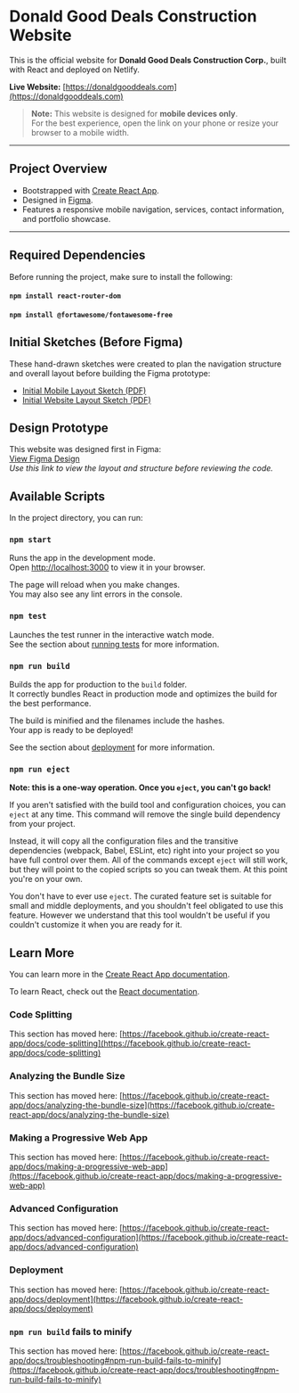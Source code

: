 # Donald Good Deals Construction Website

This is the official website for **Donald Good Deals Construction Corp.**, built with React and deployed on Netlify.

**Live Website:** [https://donaldgooddeals.com](https://donaldgooddeals.com)  

> **Note:** This website is designed for **mobile devices only**.  
> For the best experience, open the link on your phone or resize your browser to a mobile width.

---

## Project Overview
- Bootstrapped with [Create React App](https://github.com/facebook/create-react-app).
- Designed in [Figma](https://www.figma.com/design/cunSc70tLeSmWIgF3VacGg/Donald-Good-Deals-Construction-Website?node-id=0-1&t=S3ONlxvp9mgQ2vK0-1).
- Features a responsive mobile navigation, services, contact information, and portfolio showcase.

---

## Required Dependencies

Before running the project, make sure to install the following:

#### `npm install react-router-dom`
#### `npm install @fortawesome/fontawesome-free`

## Initial Sketches (Before Figma)

These hand-drawn sketches were created to plan the navigation structure and overall layout before building the Figma prototype:

- [Initial Mobile Layout Sketch (PDF)](./src/initial-sketch-for-mobile.pdf)
- [Initial Website Layout Sketch (PDF)](./src/initial-sketch-for-website.pdf)

## Design Prototype

This website was designed first in Figma:  
[View Figma Design](https://www.figma.com/design/cunSc70tLeSmWIgF3VacGg/Donald-Good-Deals-Construction-Website?node-id=0-1&t=S3ONlxvp9mgQ2vK0-1)  
_Use this link to view the layout and structure before reviewing the code._

## Available Scripts

In the project directory, you can run:

### `npm start`

Runs the app in the development mode.\
Open [http://localhost:3000](http://localhost:3000) to view it in your browser.

The page will reload when you make changes.\
You may also see any lint errors in the console.

### `npm test`

Launches the test runner in the interactive watch mode.\
See the section about [running tests](https://facebook.github.io/create-react-app/docs/running-tests) for more information.

### `npm run build`

Builds the app for production to the `build` folder.\
It correctly bundles React in production mode and optimizes the build for the best performance.

The build is minified and the filenames include the hashes.\
Your app is ready to be deployed!

See the section about [deployment](https://facebook.github.io/create-react-app/docs/deployment) for more information.

### `npm run eject`

**Note: this is a one-way operation. Once you `eject`, you can't go back!**

If you aren't satisfied with the build tool and configuration choices, you can `eject` at any time. This command will remove the single build dependency from your project.

Instead, it will copy all the configuration files and the transitive dependencies (webpack, Babel, ESLint, etc) right into your project so you have full control over them. All of the commands except `eject` will still work, but they will point to the copied scripts so you can tweak them. At this point you're on your own.

You don't have to ever use `eject`. The curated feature set is suitable for small and middle deployments, and you shouldn't feel obligated to use this feature. However we understand that this tool wouldn't be useful if you couldn't customize it when you are ready for it.

## Learn More

You can learn more in the [Create React App documentation](https://facebook.github.io/create-react-app/docs/getting-started).

To learn React, check out the [React documentation](https://reactjs.org/).

### Code Splitting

This section has moved here: [https://facebook.github.io/create-react-app/docs/code-splitting](https://facebook.github.io/create-react-app/docs/code-splitting)

### Analyzing the Bundle Size

This section has moved here: [https://facebook.github.io/create-react-app/docs/analyzing-the-bundle-size](https://facebook.github.io/create-react-app/docs/analyzing-the-bundle-size)

### Making a Progressive Web App

This section has moved here: [https://facebook.github.io/create-react-app/docs/making-a-progressive-web-app](https://facebook.github.io/create-react-app/docs/making-a-progressive-web-app)

### Advanced Configuration

This section has moved here: [https://facebook.github.io/create-react-app/docs/advanced-configuration](https://facebook.github.io/create-react-app/docs/advanced-configuration)

### Deployment

This section has moved here: [https://facebook.github.io/create-react-app/docs/deployment](https://facebook.github.io/create-react-app/docs/deployment)

### `npm run build` fails to minify

This section has moved here: [https://facebook.github.io/create-react-app/docs/troubleshooting#npm-run-build-fails-to-minify](https://facebook.github.io/create-react-app/docs/troubleshooting#npm-run-build-fails-to-minify)
